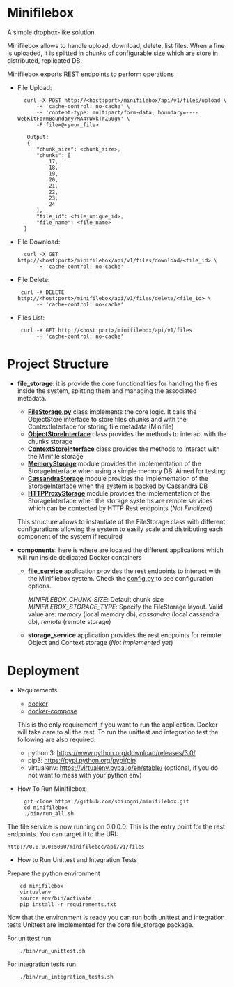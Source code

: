 # Minifilebox
A simple dropbox-like solution.

Minifilebox allows to handle upload, download, delete, list files.
When a fine is uploaded, it is splitted in chunks of configurable size which are store in distributed, replicated DB.

Minifilebox exports REST endpoints to perform operations

* File Upload:

        curl -X POST http://<host:port>/minifilebox/api/v1/files/upload \
            -H 'cache-control: no-cache' \
            -H 'content-type: multipart/form-data; boundary=----WebKitFormBoundary7MA4YWxkTrZu0gW' \
            -F file=@<your_file>
         
         Output:
         {
            "chunk_size": <chunk_size>,
            "chunks": [
                17,
                18,
                19,
                20,
                21,
                22,
                23,
                24
            ],
            "file_id": <file_unique_id>,
            "file_name": <file_name>
        }
        
* File Download:

        curl -X GET http://<host:port>/minifilebox/api/v1/files/download/<file_id> \
            -H 'cache-control: no-cache'
            
* File Delete:

       curl -X DELETE http://<host:port>/minifilebox/api/v1/files/delete/<file_id> \
            -H 'cache-control: no-cache'
           
* Files List:

       curl -X GET http://<host:port>/minifilebox/api/v1/files
            -H 'cache-control: no-cache'

# Project Structure

* **file_storage**: it is provide the core functionalities for handling the files inside the system, splitting them and managing the associated metadata.
    
    * **[FileStorage.py](https://github.com/sbisogni/minifilebox/blob/master/file_storage/file_storage/FileStorage.py)** class implements the core logic. It calls the ObjectStore interface to store files chunks and with the ContextInterface for storing file metadata (Minifile)
    * **[ObjectStoreInterface](https://github.com/sbisogni/minifilebox/blob/master/file_storage/file_storage/StorageInterface.py)** class provides the methods to interact with the chunks storage
    * **[ContextStoreInterface](https://github.com/sbisogni/minifilebox/blob/master/file_storage/file_storage/StorageInterface.py)** class provides the methods to interact with the Minifile storage
    * **[MemoryStorage](https://github.com/sbisogni/minifilebox/blob/master/file_storage/file_storage/MemoryStorage.py)** module provides the implementation of the StorageInterface when using a simple memory DB. Aimed for testing
    * **[CassandraStorage](https://github.com/sbisogni/minifilebox/blob/master/file_storage/file_storage/CassandraStorage.py)** module provides the implementation of the StorageInterface when the system is backed by Cassandra DB
    * **[HTTPProxyStorage](https://github.com/sbisogni/minifilebox/blob/master/file_storage/file_storage/HTTPProxyStorage.py)** module provides the implementation of the StorageInterface when the storage systems are remote services which can be contected by HTTP Rest endpoints (*Not Finalized*)
    
  This structure allows to instantiate of the FileStorage class with different configurations allowing the system to easily scale and distributing each component of the system if required
  
* **components**: here is where are located the different applications which will run inside dedicated Docker containers

    * **[file_service](https://github.com/sbisogni/minifilebox/blob/master/components/file_service/app.py)** application provides the rest endpoints to interact with the Minifilebox system. Check the [config.py](https://github.com/sbisogni/minifilebox/blob/master/components/file_service/config.py) to see configuration options. 
        
        *MINIFILEBOX_CHUNK_SIZE*: Default chunk size
        *MINIFILEBOX_STORAGE_TYPE*: Specify the FileStorage layout. Valid value are: *memory* (local memory db), *cassandra* (local cassandra db), *remote* (remote storage)   
 
    * **storage_service** application provides the rest endpoints for remote Object and Context storage (*Not implemented yet*)
 
# Deployment

* Requirements
  * [docker](https://www.docker.com/)
  * [docker-compose](https://docs.docker.com/compose/)
  
  This is the only requirement if you want to run the application. Docker will take care to all the rest.
  To run the unittest and integration test the following are also required:
  
  * python 3: https://www.python.org/download/releases/3.0/
  * pip3: https://pypi.python.org/pypi/pip
  * virtualenv: https://virtualenv.pypa.io/en/stable/ (optional, if you do not want to mess with your python env)
  
* How To Run Minifilebox

        git clone https://github.com/sbisogni/minifilebox.git
        cd minifilebox
        ./bin/run_all.sh

The file service is now running on 0.0.0.0. This is the entry point for the rest endpoints. You can target it to the URI: 

    http://0.0.0.0:5000/minifileboc/api/v1/files


* How to Run Unittest and Integration Tests

Prepare the python environment 

        cd minifilebox
        virtualenv 
        source env/bin/activate
        pip install -r requirements.txt
        
Now that the environment is ready you can run both unittest and integration tests
Unittest are implemented for the core file_storage package.

For unittest run 
   
        ./bin/run_unittest.sh 

For integration tests run

        ./bin/run_integration_tests.sh

